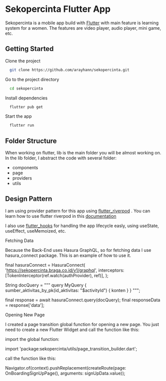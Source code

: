 
# Sekopercinta Flutter App

Sekopercinta is a mobile app build with [Flutter](https://flutter.dev/) with main feature is learning system for a women. The features are video player, audio player, mini game, etc.

## Getting Started

Clone the project

```bash
  git clone https://github.com/arayhann/sekopercinta.git
```

Go to the project directory

```bash
  cd sekopercinta
```

Install dependencies

```bash
  flutter pub get
```

Start the app

```bash
  flutter run
```


## Folder Structure

When working on flutter, lib is the main folder you will be almost working on.
In the lib folder, I abstract the code with several folder:

- components
- page
- providers
- utils




## Design Pattern

I am using provider pattern for this app using [flutter_riverpod](https://pub.dev/packages/flutter_riverpod)
. You can learn how to use flutter riverpod in this [documentation](https://riverpod.dev/)

I also use [flutter_hooks](https://pub.dev/packages/flutter_hooks) for handling the app lifecycle easly, using useState, useEffect, useMemoized, etc.

Fetching Data

Because the Back-End uses Hasura GraphQL, so for fetching data I use hasura_connect package. This is an example of how to use it.

final hasuraConnect = HasuraConnect(
    'https://sekopercinta.braga.co.id/v1/graphql',
    interceptors: [TokenInterceptor(ref.watch(authProvider), ref)],
);

String docQuery = """
query MyQuery {
  sumber_aktivitas_by_pk(id_aktivitas: "$activityId") {
    konten
  }
}
""";

final response = await hasuraConnect.query(docQuery);
final responseData = response['data'];

Opening New Page

I created a page transition global function for opening a new page. You just need to create a new Flutter Widget and call the function like this:

import the global function:

import 'package:sekopercinta/utils/page_transition_builder.dart';

call the function like this:

Navigator.of(context).pushReplacement(createRoute(page: OnBoardingSignUpPage(), arguments: signUpData.value));

